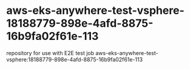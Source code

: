 # aws-eks-anywhere-test-vsphere-18188779-898e-4afd-8875-16b9fa02f61e-113
repository for use with E2E test job aws-eks-anywhere-test-vsphere:18188779-898e-4afd-8875-16b9fa02f61e-113
